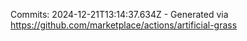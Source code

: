 Commits: 2024-12-21T13:14:37.634Z - Generated via https://github.com/marketplace/actions/artificial-grass
<br>
